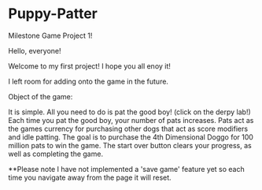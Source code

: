 # Puppy-Patter
Milestone Game Project 1!

Hello, everyone!

Welcome to my first project! I hope you all enoy it!

I left room for adding onto the game in the future.

Object of the game:

It is simple. All you need to do is pat the good boy! (click on the derpy lab!)
Each time you pat the good boy, your number of pats increases. Pats act as the games currency for purchasing other dogs that act as score modifiers and idle patting. The goal is to purchase the 4th Dimensional Doggo for 100 million pats to win the game.
The start over button clears your progress, as well as completing the game. 

**Please note I have not implemented a 'save game' feature yet so each time you navigate away from the page it will reset.
